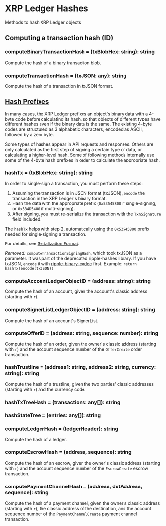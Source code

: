 # XRP Ledger Hashes

Methods to hash XRP Ledger objects

## Computing a transaction hash (ID)

### computeBinaryTransactionHash = (txBlobHex: string): string

Compute the hash of a binary transaction blob.

### computeTransactionHash = (txJSON: any): string

Compute the hash of a transaction in txJSON format.

## [Hash Prefixes](https://xrpl.org/basic-data-types.html#hash-prefixes)

In many cases, the XRP Ledger prefixes an object's binary data with a 4-byte code before calculating its hash, so that objects of different types have different hashes even if the binary data is the same. The existing 4-byte codes are structured as 3 alphabetic characters, encoded as ASCII, followed by a zero byte.

Some types of hashes appear in API requests and responses. Others are only calculated as the first step of signing a certain type of data, or calculating a higher-level hash. Some of following methods internally use some of the 4-byte hash prefixes in order to calculate the appropriate hash.

### hashTx = (txBlobHex: string): string

In order to single-sign a transaction, you must perform these steps:

1. Assuming the transaction is in JSON format (txJSON), `encode` the transaction in the XRP Ledger's binary format.
2. Hash the data with the appropriate prefix (`0x53545800` if single-signing, or `0x534D5400` if multi-signing).
3. After signing, you must re-serialize the transaction with the `TxnSignature` field included.

The `hashTx` helps with step 2, automatically using the `0x53545800` prefix needed for single-signing a transaction.

For details, see [Serialization Format](https://xrpl.org/serialization.html).

_Removed:_ `computeTransactionSigningHash`, which took txJSON as a parameter. It was part of the deprecated ripple-hashes library. If you have txJSON, `encode` it with [ripple-binary-codec](https://github.com/ripple/ripple-binary-codec) first. Example: `return hashTx(encode(txJSON))`

### computeAccountLedgerObjectID = (address: string): string

Compute the hash of an account, given the account's classic address (starting with `r`).

### computeSignerListLedgerObjectID = (address: string): string

Compute the hash of an account's SignerList.

### computeOfferID = (address: string, sequence: number): string

Compute the hash of an order, given the owner's classic address (starting with `r`) and the account sequence number of the `OfferCreate` order transaction.

### hashTrustline = (address1: string, address2: string, currency: string): string

Compute the hash of a trustline, given the two parties' classic addresses (starting with `r`) and the currency code.

### hashTxTreeHash = (transactions: any[]): string

### hashStateTree = (entries: any[]): string

### computeLedgerHash = (ledgerHeader): string

Compute the hash of a ledger.

### computeEscrowHash = (address, sequence): string

Compute the hash of an escrow, given the owner's classic address (starting with `r`) and the account sequence number of the `EscrowCreate` escrow transaction.

### computePaymentChannelHash = (address, dstAddress, sequence): string

Compute the hash of a payment channel, given the owner's classic address (starting with `r`), the classic address of the destination, and the account sequence number of the `PaymentChannelCreate` payment channel transaction.
